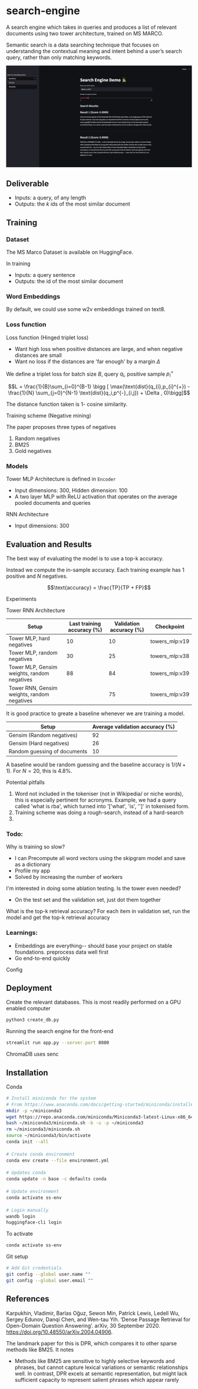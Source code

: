 # search-engine

A search engine which takes in queries and produces a list of relevant documents using two tower architecture, trained on MS MARCO.

Semantic search is a data searching technique that focuses on understanding the contextual meaning and intent behind a user’s search query, rather than only matching keywords.

![](media/frontend.png)

## Deliverable

- Inputs: a query, of any length
- Outputs: the $k$ ids of the most similar document

## Training

### Dataset

The MS Marco Dataset is available on HuggingFace.

In training

- Inputs: a query sentence
- Outputs: the id of the most similar document

### Word Embeddings

By default, we could use some w2v embeddings trained on text8.

### Loss function


Loss function (Hinged triplet loss)

- Want high loss when positive distances are large, and when negative distances are small
- Want no loss if the distances are 'far enough' by a margin $\Delta$

We define a triplet loss for batch size $B$, query $q_{i}$, positive sample $p_{i}^{+}$

$$L = \frac{1}{B}\sum_{i=0}^{B-1} \bigg [ \max(\text{dist}(q_{i},p_{i}^{+}) - \frac{1}{N} \sum_{j=0}^{N-1} \text{dist}(q_i,p^{-}_{i,j}) + \Delta , 0)\bigg]$$

The distance function taken is 1- cosine similarity.


Training scheme (Negative mining)

The paper proposes three types of negatives

1. Random negatives
2. BM25
3. Gold negatives

### Models

Tower MLP Architecture is defined in `Encoder`
- Input dimensions: 300, Hidden dimension: 100
- A two layer MLP with ReLU activation that operates on the average pooled documents and queries

RNN Architecture
- Input dimensions: 300


## Evaluation and Results

The best way of evaluating the model is to use a top-k accuracy.

Instead we compute the in-sample accuracy. Each training example has 1 positive and $N$ negatives.

$$\text{accuracy} = \frac{TP}{TP + FP}$$

Experiments

Tower RNN Architecture

| Setup| Last training accuracy (%) | Validation accuracy (%) | Checkpoint |
| --| --| --| --|
| Tower MLP, hard negatives| 10 | 10 | towers_mlp:v19|
|Tower MLP, random negatives | 30 | 25 | towers_mlp:v38|
| Tower MLP, Gensim weights, random negatives | 88 | 84 | towers_mlp:v39 |
| Tower RNN, Gensim weights, random negatives |  | 75 | towers_mlp:v39 |

It is good practice to greate a baseline whenever we are training a model.

| Setup| Average validation accuracy (%) |
| --| --|
| Gensim (Random negatives)  |  92 |
| Gensim (Hard negatives)  |  26 |
| Random guessing of documents  |  10 |



A baseline would be random guessing and the baseline accuracy is $1/(N+1)$. For $N = 20$, this is $4.8\%$.

Potential pitfalls

1. Word not included in the tokeniser (not in Wikipedia/ or niche words), this is especially pertinent for acronyms. Example, we had a query called 'what is rba', which turned into '['what', 'is', '<UNK>']' in tokenised form.
2. Training scheme was doing a rough-search, instead of a hard-search
3.


### Todo:

Why is training so slow?
- I can Precompute all word vectors using the skipgram model and save as a dictionary
- Profile my app
- Solved by increasing the number of workers

I'm interested in doing some ablation testing. Is the tower even needed?
- On the test set and the validation set, just dot them together

What is the top-k retrieval accuracy?
For each item in validation set, run the model and get the top-k retrieval accuracy
### Learnings:

- Embeddings are everything-- should base your project on stable foundations. preprocess data well first
- Go end-to-end quickly

Config

## Deployment

Create the relevant databases. This is most readily performed on a GPU enabled computer
```bash
python3 create_db.py
```

Running the search engine for the front-end

```bash
streamlit run app.py --server.port 8080
```

ChromaDB uses senc


## Installation

Conda

```bash
# Install miniconda for the system
# From https://www.anaconda.com/docs/getting-started/miniconda/install#linux
mkdir -p ~/miniconda3
wget https://repo.anaconda.com/miniconda/Miniconda3-latest-Linux-x86_64.sh -O ~/miniconda3/miniconda.sh
bash ~/miniconda3/miniconda.sh -b -u -p ~/miniconda3
rm ~/miniconda3/miniconda.sh
source ~/miniconda3/bin/activate
conda init --all

# Create conda environment
conda env create --file environment.yml

# Updates conda
conda update -n base -c defaults conda

# Update environment
conda activate ss-env

# Login manually
wandb login
huggingface-cli login
```

To activate

```bash
conda activate ss-env
```

Git setup

```bash
# Add Git credentials
git config --global user.name ""
git config --global user.email ""
```

## References

Karpukhin, Vladimir, Barlas Oğuz, Sewon Min, Patrick Lewis, Ledell Wu, Sergey Edunov, Danqi Chen, and Wen-tau Yih. ‘Dense Passage Retrieval for Open-Domain Question Answering’. arXiv, 30 September 2020. https://doi.org/10.48550/arXiv.2004.04906.

The landmark paper for this is DPR, which compares it to other sparse methods like BM25. It notes
- Methods like BM25 are sensitive to highly selective keywords and phrases, but cannot capture lexical variations or semantic relationships well. In contrast, DPR excels at semantic representation, but might lack sufficient capacity to represent salient phrases which appear rarely
